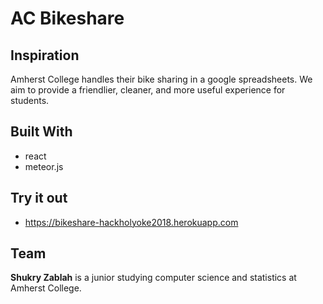 # AC Bikeshare 

## Inspiration

Amherst College handles their bike sharing in a google spreadsheets. We aim to provide a friendlier, cleaner, and more useful experience for students.

## Built With

  - react
  - meteor.js

## Try it out

  - https://bikeshare-hackholyoke2018.herokuapp.com

## Team

**Shukry Zablah** is a junior studying computer science and statistics at Amherst College.
